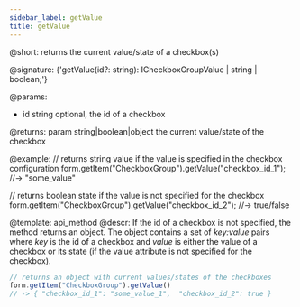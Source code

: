 ```yaml
---
sidebar_label: getValue
title: getValue
---          
```


@short: returns the current value/state of a checkbox(s)

@signature: {'getValue(id?: string): ICheckboxGroupValue | string | boolean;'}

@params:
- id    string  optional, the id of a checkbox

@returns:
param   string|boolean|object     the current value/state of the checkbox

@example:
// returns string value if the value is specified in the checkbox configuration
form.getItem("CheckboxGroup").getValue("checkbox_id_1"); //-> "some_value"
 
// returns boolean state if the value is not specified for the checkbox
form.getItem("CheckboxGroup").getValue("checkbox_id_2"); //-> true/false 


@template: api_method
@descr:
If the id of a checkbox is not specified, the method returns an object. The object contains a set of *key:value* pairs where *key* is the id of a checkbox and *value* is either the value of a checkbox or its state (if the value attribute is not specified for the checkbox).

~~~js
// returns an object with current values/states of the checkboxes
form.getItem("CheckboxGroup").getValue() 
// -> { "checkbox_id_1": "some_value_1",  "checkbox_id_2": true }
~~~
